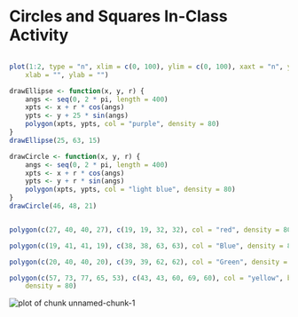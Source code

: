 Circles and Squares In-Class Activity
===============================================


```r

plot(1:2, type = "n", xlim = c(0, 100), ylim = c(0, 100), xaxt = "n", yaxt = "n", 
    xlab = "", ylab = "")

drawEllipse <- function(x, y, r) {
    angs <- seq(0, 2 * pi, length = 400)
    xpts <- x + r * cos(angs)
    ypts <- y + 25 * sin(angs)
    polygon(xpts, ypts, col = "purple", density = 80)
}
drawEllipse(25, 63, 15)

drawCircle <- function(x, y, r) {
    angs <- seq(0, 2 * pi, length = 400)
    xpts <- x + r * cos(angs)
    ypts <- y + r * sin(angs)
    polygon(xpts, ypts, col = "light blue", density = 80)
}
drawCircle(46, 48, 21)


polygon(c(27, 40, 40, 27), c(19, 19, 32, 32), col = "red", density = 80)

polygon(c(19, 41, 41, 19), c(38, 38, 63, 63), col = "Blue", density = 80)

polygon(c(20, 40, 40, 20), c(39, 39, 62, 62), col = "Green", density = 80)

polygon(c(57, 73, 77, 65, 53), c(43, 43, 60, 69, 60), col = "yellow", border = NA, 
    density = 80)
```

![plot of chunk unnamed-chunk-1](figure/unnamed-chunk-1.png) 





